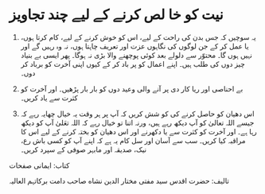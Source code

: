 # نیت کو خا لص کرنے کے لیے چند تجاویز

1. یہ سوچیں کہ جس بدن کی راحت کے لیے، اس کو خوش کرنے کے لیے، کام کرتا ہوں، یا عمل کر کے جن لوگوں کی نگاہوں عزت اور تعریف چاہتا ہوں، نہ وہ رہیں گے اور نہیں ہوں گا۔ محتوّر سے دلولے بعد کوئی پوچھنے والا بڑی نہ ہوگا۔ پھر ایسی بے بنیاد چیز دوں کی طلب ہیں۔ اپنے اعمال کو پر باد کر کے کیوں اپنی آخرت کو برباد کر دوں۔

2. بے احناصی اور ریا کار دی پر آنے والی وعید دوں کو بار بار پڑھیں۔ اور آخرت کو کثرت سے یاد کریں۔

3. اس دھیان کو حاصل کرنے کی کو شش کریں کہ آپ پر ہر وقت یہ خیال چھایہ رہے کہ جیسے اللہ تعالیٰ کو آپ دیکھ رہے ہیں، ورنہ اتنا تو خیال رہے کہ اللہ تعَلیٰ آپ کو دیکھ رہا ہے۔ اور آخرت کو کثرت سے یا دکھرنے اور اس دھیان کو بختہ کرنے کے لیے اس کا مراقبہ کیا کریں۔ سب سے آسان اور سل کام یہ ہے کہ اپنے آپ کو کسی باش رع، نیک، صدیقہ اور مابہر صوفی کے سپرد کریں۔

کتاب: ایمانی صفحات

تالیف: حضرت اقدس سید مفتی مختار الدین نشاه صاحب دامت برکاتہم العالیہ
